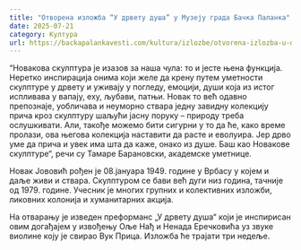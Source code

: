 ```yaml
---
title: "Отворена изложба “У дрвету душа” у Музеју града Бачка Паланка"
date: 2025-07-21
category: Култура
url: https://backapalankavesti.com/kultura/izlozbe/otvorena-izlozba-u-drvetu-dusa-u-muzeju-grada-backa-palanka/
---
```


“Новакова скулптура је изазов за наша чула: то и јесте њена функција. Неретко инспирација онима који желе да крену путем уметности скулптуре у дрвету и уживају у погледу, емоцији, души која из истог испливава у вапају, еху, љубави, патњи. Новак то већ одавно препознаје, уобличава и неуморно ствара једну завидну колекцију прича кроз скулптуру шаљући јасну поруку – природу треба ослушкивати. Али, такође можемо бити сигурни у то да ће, како време пролази, ова његова колекција наставити да расте и еволуира. Јер дрво уме да прича и увек има шта да каже, онако из душе. Баш као Новакове скулптуре“, речи су Тамаре Барановски, академске уметнице.

Новак Јововић рођен је 08.јануара 1949. године у Врбасу у којем и даље живи и ствара. Скулптуром се бави већ дуги низ година, тачније од 1979. године. Учесник је многих групних и колективних изложби, ликовних колонија и хуманитарних акција.

На отварању је изведен преформанс „У дрвету душа“ који је инспирисан овим догађајем у извођењу Оље Нађ и Ненада Еречковића уз звуке виолине коју је свирао Вук Прица. Изложба ће трајати три недеље.
